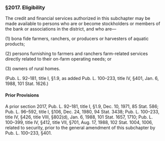 ### §2017. Eligibility ###

The credit and financial services authorized in this subchapter may be made available to persons who are or become stockholders or members of the bank or associations in the district, and who are—

(1) bona fide farmers, ranchers, or producers or harvesters of aquatic products;

(2) persons furnishing to farmers and ranchers farm-related services directly related to their on-farm operating needs; or

(3) owners of rural homes.

(Pub. L. 92–181, title I, §1.9, as added Pub. L. 100–233, title IV, §401, Jan. 6, 1988, 101 Stat. 1626.)

#### Prior Provisions ####

A prior section 2017, Pub. L. 92–181, title I, §1.9, Dec. 10, 1971, 85 Stat. 586; Pub. L. 96–592, title I, §106, Dec. 24, 1980, 94 Stat. 3438; Pub. L. 100–233, title IV, §426, title VIII, §802(d), Jan. 6, 1988, 101 Stat. 1657, 1710; Pub. L. 100–399, title IV, §412, title VII, §701, Aug. 17, 1988, 102 Stat. 1004, 1006, related to security, prior to the general amendment of this subchapter by Pub. L. 100–233, §401.